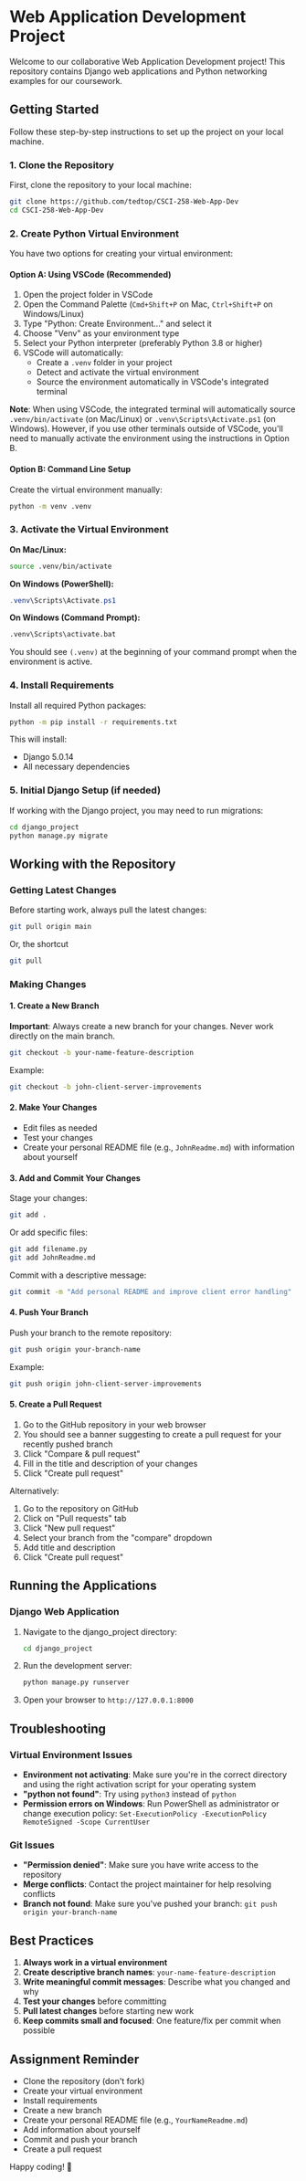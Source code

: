 # Web Application Development Project

Welcome to our collaborative Web Application Development project! This repository contains Django web applications and Python networking examples for our coursework.

## Getting Started

Follow these step-by-step instructions to set up the project on your local machine.

### 1. Clone the Repository

First, clone the repository to your local machine:

```bash
git clone https://github.com/tedtop/CSCI-258-Web-App-Dev
cd CSCI-258-Web-App-Dev
```

### 2. Create Python Virtual Environment

You have two options for creating your virtual environment:

#### Option A: Using VSCode (Recommended)

1. Open the project folder in VSCode
2. Open the Command Palette (`Cmd+Shift+P` on Mac, `Ctrl+Shift+P` on Windows/Linux)
3. Type "Python: Create Environment..." and select it
4. Choose "Venv" as your environment type
5. Select your Python interpreter (preferably Python 3.8 or higher)
6. VSCode will automatically:
   - Create a `.venv` folder in your project
   - Detect and activate the virtual environment
   - Source the environment automatically in VSCode's integrated terminal

**Note**: When using VSCode, the integrated terminal will automatically source `.venv/bin/activate` (on Mac/Linux) or `.venv\Scripts\Activate.ps1` (on Windows). However, if you use other terminals outside of VSCode, you'll need to manually activate the environment using the instructions in Option B.

#### Option B: Command Line Setup

Create the virtual environment manually:

```bash
python -m venv .venv
```

### 3. Activate the Virtual Environment

**On Mac/Linux:**
```bash
source .venv/bin/activate
```

**On Windows (PowerShell):**
```powershell
.venv\Scripts\Activate.ps1
```

**On Windows (Command Prompt):**
```cmd
.venv\Scripts\activate.bat
```

You should see `(.venv)` at the beginning of your command prompt when the environment is active.

### 4. Install Requirements

Install all required Python packages:

```bash
python -m pip install -r requirements.txt
```

This will install:
- Django 5.0.14
- All necessary dependencies

### 5. Initial Django Setup (if needed)

If working with the Django project, you may need to run migrations:

```bash
cd django_project
python manage.py migrate
```

## Working with the Repository

### Getting Latest Changes

Before starting work, always pull the latest changes:

```bash
git pull origin main
```

Or, the shortcut

```bash
git pull
```

### Making Changes

#### 1. Create a New Branch

**Important**: Always create a new branch for your changes. Never work directly on the main branch.

```bash
git checkout -b your-name-feature-description
```

Example:
```bash
git checkout -b john-client-server-improvements
```

#### 2. Make Your Changes

- Edit files as needed
- Test your changes
- Create your personal README file (e.g., `JohnReadme.md`) with information about yourself

#### 3. Add and Commit Your Changes

Stage your changes:
```bash
git add .
```

Or add specific files:
```bash
git add filename.py
git add JohnReadme.md
```

Commit with a descriptive message:
```bash
git commit -m "Add personal README and improve client error handling"
```

#### 4. Push Your Branch

Push your branch to the remote repository:
```bash
git push origin your-branch-name
```

Example:
```bash
git push origin john-client-server-improvements
```

#### 5. Create a Pull Request

1. Go to the GitHub repository in your web browser
2. You should see a banner suggesting to create a pull request for your recently pushed branch
3. Click "Compare & pull request"
4. Fill in the title and description of your changes
5. Click "Create pull request"

Alternatively:
1. Go to the repository on GitHub
2. Click on "Pull requests" tab
3. Click "New pull request"
4. Select your branch from the "compare" dropdown
5. Add title and description
6. Click "Create pull request"

## Running the Applications

### Django Web Application

1. Navigate to the django_project directory:
   ```bash
   cd django_project
   ```

2. Run the development server:
   ```bash
   python manage.py runserver
   ```

3. Open your browser to `http://127.0.0.1:8000`

## Troubleshooting

### Virtual Environment Issues

- **Environment not activating**: Make sure you're in the correct directory and using the right activation script for your operating system
- **"python not found"**: Try using `python3` instead of `python`
- **Permission errors on Windows**: Run PowerShell as administrator or change execution policy: `Set-ExecutionPolicy -ExecutionPolicy RemoteSigned -Scope CurrentUser`

### Git Issues

- **"Permission denied"**: Make sure you have write access to the repository
- **Merge conflicts**: Contact the project maintainer for help resolving conflicts
- **Branch not found**: Make sure you've pushed your branch: `git push origin your-branch-name`

## Best Practices

1. **Always work in a virtual environment**
2. **Create descriptive branch names**: `your-name-feature-description`
3. **Write meaningful commit messages**: Describe what you changed and why
4. **Test your changes** before committing
5. **Pull latest changes** before starting new work
6. **Keep commits small and focused**: One feature/fix per commit when possible

## Assignment Reminder

- Clone the repository (don't fork)
- Create your virtual environment
- Install requirements
- Create a new branch
- Create your personal README file (e.g., `YourNameReadme.md`)
- Add information about yourself
- Commit and push your branch
- Create a pull request

Happy coding! 🚀